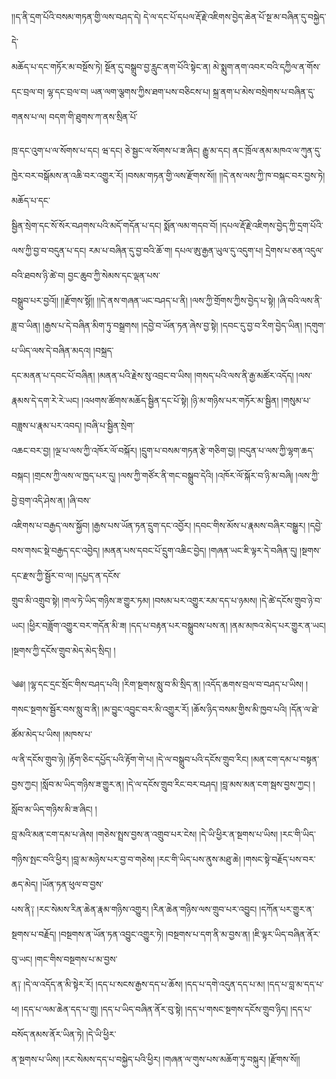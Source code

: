 ﻿  
།།ད་ནི་དྲག་པོའི་བསམ་གཏན་གྱི་ལས་བཤད་དེ། དེ་ལ་དང་པོ་དཔལ་རྡོ་རྗེ་འཇིགས་བྱེད་ཆེན་པོ་སྔ་མ་བཞིན་དུ་བསྐྱེད་དེ་  
མཆོད་པ་དང་གཏོར་མ་བསྔོས་ཏེ། སྔོན་དུ་བསྒྲུབ་བྱ་རླུང་ནག་པོའི་སྟེང་ན། མེ་སྨུག་ནག་འབར་བའི་དཀྱིལ་ན་གོས་དང་བྲལ་བ། ལྷ་དང་བྲལ་བ། ཡན་ལག་ལྕགས་ཀྱིས་ཐག་པས་བཅིངས་པ། སྐྲ་ནག་པ་མེས་བསྲེགས་པ་བཞིན་དུ་གནས་པ་ལ། བདག་གི་ཐུགས་ཀ་ནས་སྲིན་པོ་  
  
ཁྲ་དང་འུག་པ་ལ་སོགས་པ་དང། ཝ་དང། ཅེ་སྦྱང་ལ་སོགས་པ་ཟ་ཞིང། རྒྱུ་མ་དང། ནང་ཁྲོལ་ནམ་མཁའ་ལ་ཀུན་དུ་ཁྱེར་བར་བསྒོམས་ན་འཆི་བར་འགྱུར་རོ། །བསམ་གཏན་གྱི་ལས་རྫོགས་སོ།། །།དེ་ནས་ལས་ཀྱི་ཁ་བསྐང་བར་བྱས་ཏེ། མཆོད་པ་དང་  
སྦྱིན་སྲེག་དང་སོ་སོར་བཤགས་པའི་མདོ་གདོན་པ་དང། སྨོན་ལམ་གདབ་བོ། །དཔལ་རྡོ་རྗེ་འཇིགས་བྱེད་ཀྱི་དྲག་པོའི་ལས་ཀྱི་བྱ་བ་བདུན་པ་དང། རམ་པ་བཞིན་དུ་བྱ་བའི་ཆོ་ག། དཔལ་ཨུ་རྒྱན་ཡུལ་དུ་འདུག་པ། དྲེགས་པ་ཅན་འདུལ་བའི་ཐབས་ཉི་ཚེ་བ། བྱང་ཆུབ་ཀྱི་སེམས་དང་ལྡན་པས་  
བསྒྲུབ་པར་བྱའོ།། །།རྫོགས་སྷོ།། །།དེ་ནས་གཞན་ཡང་བཤད་པ་ནི། །ལས་ཀྱི་གྲོགས་ཀྱིས་བྱེད་པ་སྟེ། །ཞི་བའི་ལས་ནི་ཟླ་བ་ཡིན། །རྒྱས་པ་དེ་བཞིན་མིག་ཏུ་བསྒྲགས། །དབྱེ་བ་ཡོན་ཏན་ཞེས་བྱ་སྟེ། །དབང་དུ་བྱ་བ་རིག་བྱེད་ཡིན། །དགུག་པ་ཡིད་ལས་དེ་བཞིན་མདའ། །བསྐྲད་  
དང་མནན་པ་དབང་པོ་བཞིན། །མནན་པའི་རྗེས་སུ་འབྲང་བ་ཡིས། །གསད་པའི་ལས་ནི་རྒྱ་མཚོར་འདོད། །ལས་རྣམས་དེ་དག་རེ་རེ་ཡང། །འཕགས་ཚོགས་མཆོད་སྦྱིན་དང་པོ་སྟེ། །ཉི་མ་གཉིས་པར་གཏོར་མ་སྦྱིན། །གསུམ་པ་བཟླས་པ་རྣམ་པར་འབད། །བཞི་པ་སྦྱིན་སྲེག་  
འཆང་བར་བྱ། །ལྔ་པ་ལས་ཀྱི་འཁོར་ལོ་བསྐོར། །དྲུག་པ་བསམ་གཏན་རྩེ་གཅིག་བྱ། །བདུན་པ་ལས་ཀྱི་ལྷག་ཆད་བསྐང། །གྲངས་ཀྱི་ལས་ལ་ཁྱད་པར་དུ། །ལས་ཀྱི་གཙོར་ནི་གང་བསྒྲུབ་དེའི། །འཁོར་ལོ་སྐོར་བ་ཉི་མ་བཞི། །ལས་ཀྱི་བྱེ་བྲག་འདི་ཤེས་ན། །ཞི་བས་  
འཇིགས་པ་བརྒྱད་ལས་སྐྱོབ། །རྒྱས་པས་ཡོན་ཏན་དྲུག་དང་འབྱོར། །དབང་གིས་མོས་པ་རྣམས་བཞིར་བསྒྱུར། །དབྱེ་བས་གསང་སྡེ་བརྒྱད་དང་འབྱེད། །མནན་པས་དབང་པོ་དྲུག་འཆིང་བྱེད། །གཞན་ཡང་ཇི་ལྟར་དེ་བཞིན་དུ། །སྔགས་དང་རྫས་ཀྱི་སྦྱོར་བ་ལ། །དཔྱད་ན་དངོས་  
གྲུབ་མི་འགྲུབ་སྟེ། །གལ་ཏེ་ཡིད་གཉིས་ཟ་གྱུར་ཏམ། །བསམ་པར་འགྱུར་རམ་དད་པ་ཉམས། །དེ་ཚེ་དངོས་གྲུབ་ཉེ་བ་ཡང། །ཕྱིར་བཟློག་འགྱུར་བར་གདོན་མི་ཟ། །དད་པ་བརྟན་པར་བསྒྲུབས་པས་ན། །ནམ་མཁའ་མེད་པར་གྱུར་ན་ཡང། །སྔགས་ཀྱི་དངོས་གྲུབ་མེད་མེད་སྲིད། །  
  
༄༅། །ལྷ་དང་དྲང་སྲོང་གིས་བཤད་པའི། །རིག་སྔགས་སླུ་བ་མི་སྲིད་ན། །འདོད་ཆགས་བྲལ་བ་བཤད་པ་ཡིས། །གསང་སྔགས་སྦྱོར་བས་སླུ་བ་ནི། །མ་བྱུང་འབྱུང་བར་མི་འགྱུར་རོ། །ཆོས་ཉིད་བསམ་གྱིས་མི་ཁྱབ་པའི། །དོན་ལ་ཐེ་ཚོམ་མེད་པ་ཡིས། །མཁས་པ་  
ལ་ནི་དངོས་གྲུབ་ཉེ། །རྟོག་ཅིང་དཔྱོད་པའི་རྟོག་གེ་པ། །དེ་ལ་བསྒྲུབ་པའི་དངོས་གྲུབ་རིང། །མན་ངག་དམ་པ་བསྟན་བྱས་ཀྱང། །སློབ་མ་ཡིད་གཉིས་ཟ་གྱུར་ན། །དེ་ལ་དངོས་གྲུབ་རིང་བར་བཤད། །བླ་མས་མན་ངག་སྦས་བྱས་ཀྱང། །སློབ་མ་ཡིད་གཉིས་མི་ཟ་ཞིང། །  
བླ་མའི་མན་ངག་དམ་པ་ཞེས། །གཅེས་སྤྲས་བྱས་ན་འགྲུབ་པར་ངེས། །དེ་ཡི་ཕྱིར་ན་སྔགས་པ་ཡིས། །རང་གི་ཡིད་གཉིས་སྤང་བའི་ཕྱིར། །བླ་མ་མཉེས་པར་བྱ་བ་གཅེས། །རང་གི་ཡིད་པས་ནུས་མཐུ་ཆེ། །གསང་སྟེ་བརྗོད་པས་བར་ཆད་མེད། །ཡོན་ཏན་ཕུལ་བ་བྱས་  
པས་ནི༑ །རང་སེམས་རིན་ཆེན་རྣམ་གཉིས་འགྱུར། །རིན་ཆེན་གཉིས་ལས་གྲུབ་པར་འབྱུང། །དཀོན་པར་གྱུར་ན་སྔགས་པ་བརྗོད། །བསྔགས་ན་ཡོན་ཏན་འབྱུང་འགྱུར་ཏེ། །བསྔགས་པ་དག་ནི་མ་བྱས་ན། །ཇི་ལྟར་ཡིད་བཞིན་ནོར་བུ་ཡང། །གང་གིས་བསྔགས་པ་མ་བྱས་  
ན༑ །དེ་ལ་འདོད་ན་མི་སྟེར་རོ། །དད་པ་སངས་རྒྱས་དད་པ་ཆོས། །དད་པ་དགེ་འདུན་དད་པ་མ། །དད་པ་བླ་མ་དད་པ་ཕ། །དད་པ་ལམ་ཆེན་དད་པ་གྲུ། །དད་པ་ཡིད་བཞིན་ནོར་བུ་སྟེ། །དད་པ་གསང་སྔགས་དངོས་གྲུབ་ཉིད། །དད་པ་བསོད་ནམས་ནོར་ཡིན་ཏེ། །དེ་ཡི་ཕྱིར་  
ན་སྔགས་པ་ཡིས། །རང་སེམས་དད་པ་བསྐྱེད་པའི་ཕྱིར། །གཞན་ལ་གུས་པས་མཆོག་ཏུ་བསྐུར། །རྫོགས་སོ།།  
  
  
